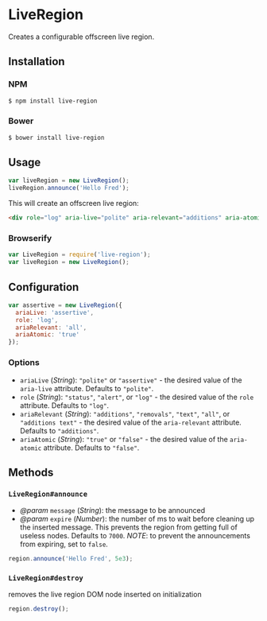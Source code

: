 # LiveRegion

Creates a configurable offscreen live region.

## Installation
### NPM
```bash
$ npm install live-region
```

### Bower
```bash
$ bower install live-region
```

## Usage
```js
var liveRegion = new LiveRegion();
liveRegion.announce('Hello Fred');
```
This will create an offscreen live region:
```html
<div role="log" aria-live="polite" aria-relevant="additions" aria-atomic="false"></div>
```

### Browserify
```js
var LiveRegion = require('live-region');
var liveRegion = new LiveRegion();
```

## Configuration
```js
var assertive = new LiveRegion({
  ariaLive: 'assertive',
  role: 'log',
  ariaRelevant: 'all',
  ariaAtomic: 'true'
});
```
### Options
- `ariaLive` (_String_): `"polite"` or `"assertive"` - the desired value of the `aria-live` attribute. Defaults to `"polite"`.
- `role` (_String_): `"status"`, `"alert"`, or `"log"` - the desired value of the `role` attribute. Defaults to `"log"`.
- `ariaRelevant` (_String_): `"additions"`, `"removals"`, `"text"`, `"all"`, or `"additions text"` - the desired value of the `aria-relevant` attribute. Defaults to `"additions"`.
- `ariaAtomic` (_String_): `"true"` or `"false"` - the desired value of the `aria-atomic` attribute. Defaults to `"false"`.

## Methods

### `LiveRegion#announce`
- *@param* `message` (_String_): the message to be announced
- *@param* `expire` (_Number_): the number of ms to wait before cleaning up the inserted message. This prevents the region from getting full of useless nodes.  Defaults to `7000`.  *NOTE*: to prevent the announcements from expiring, set to `false`.
```js
region.announce('Hello Fred', 5e3);
```

### `LiveRegion#destroy`
removes the live region DOM node inserted on initialization
```js
region.destroy();
```
